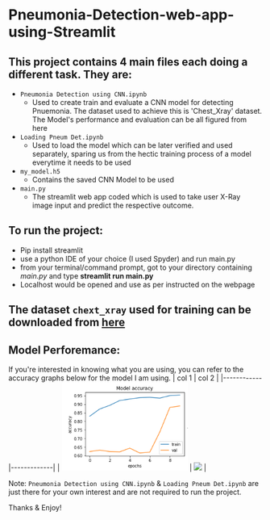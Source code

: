 # Pneumonia-Detection-web-app-using-Streamlit

## This project contains 4 main files each doing a different task. They are:
  * `Pneumonia Detection using CNN.ipynb`
    * Used to create train and evaluate a CNN model for detecting Pnuemonia. The dataset used to achieve this is 'Chest_Xray' dataset.
      The Model's performance and evaluation can be all figured from here
  * `Loading Pneum Det.ipynb`
    * Used to load the model which can be later verified and used separately, sparing us from the hectic training process of a model everytime it needs to be used
  * `my_model.h5`
    * Contains the saved CNN Model to be used
  * `main.py`
    * The streamlit web app coded which is used to take user X-Ray image input and predict the respective outcome.
    
## To run the project:
  * Pip install streamlit
  * use a python IDE of your choice (I used Spyder) and run main.py
  * from your terminal/command prompt, got to your directory containing *main.py* and type **streamlit run main.py** 
  * Localhost would be opened and use as per instructed on the webpage
  
 ## The dataset `chext_xray` used for training can be downloaded from [here](https://www.kaggle.com/paultimothymooney/chest-xray-pneumonia)
  

## Model Perforemance: 
  If you're interested in knowing what you are using, you can refer to the accuracy graphs below for the model I am using. 
  | col 1      | col 2      |
|------------|-------------|
| <img src=./images/Capture.png width="250"> | <img src="https://mk0jobadderjftub56m0.kinstacdn.com/wp-content/uploads/stackoverflow.com-300.jpg" width="250"> |

Note:  `Pneumonia Detection using CNN.ipynb` & `Loading Pneum Det.ipynb` are just there for your own interest and are not required to run the project.
 
 
 
 Thanks & Enjoy!
